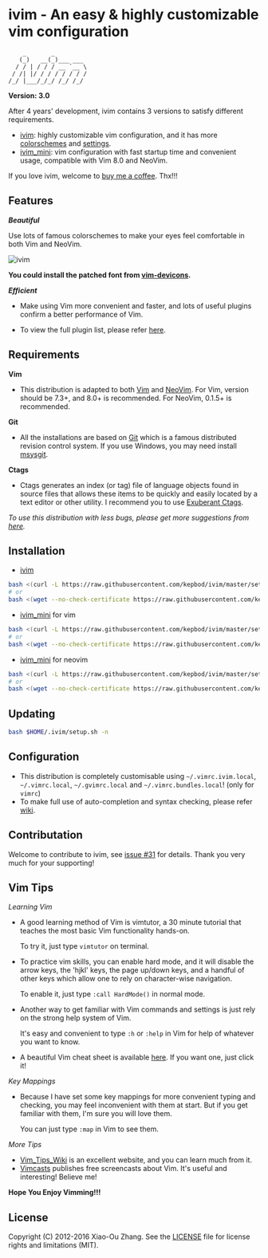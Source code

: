# ivim - An easy & highly customizable vim configuration 

```
    _       _          
   (_)   __(_)___ ___  
  / / | / / / __ `__ \ 
 / /| |/ / / / / / / / 
/_/ |___/_/_/ /_/ /_/  
```

**Version: 3.0**

After 4 years' development, ivim contains 3 versions to satisfy different requirements.

* [ivim](https://github.com/kepbod/ivim/blob/master/vimrc): highly customizable vim configuration, and it has more [colorschemes](https://github.com/kepbod/ivim/wiki/Colorscheme) and [settings](https://github.com/kepbod/ivim/wiki/Customization).
* [ivim_mini](https://github.com/kepbod/ivim/blob/master/vimrc_mini): vim configuration with fast startup time and convenient usage, compatible with Vim 8.0 and NeoVim.

If you love ivim, welcome to [buy me a coffee](https://www.paypal.me/kepbod). Thx!!!

## Features

***Beautiful***

Use lots of famous colorschemes to make your eyes feel comfortable in both Vim and NeoVim.

![ivim](https://raw.githubusercontent.com/kepbod/ivim/master/snapshot/ivim.jpeg)

**You could install the patched font from [vim-devicons](https://github.com/ryanoasis/vim-devicons).**

***Efficient***

 * Make using Vim more convenient and faster, and lots of useful plugins confirm a better performance of Vim.

 * To view the full plugin list, please refer [here](https://github.com/kepbod/ivim/blob/master/vimrc#L133).

## Requirements

**Vim**

 * This distribution is adapted to both [Vim](http://www.vim.org/download.php) and [NeoVim](https://neovim.io). For Vim, version should be 7.3+, and 8.0+ is recommended. For NeoVim, 0.1.5+ is recommended.

**Git**

 * All the installations are based on [Git](http://git-scm.com/) which is a famous distributed revision control system. If you use Windows, you may need install [msysgit](http://msysgit.github.com//).

**Ctags**

 * Ctags generates an index (or tag) file of language objects found in source files that allows these items to be quickly and easily located by a text editor or other utility. I recommend you to use [Exuberant Ctags](http://ctags.sourceforge.net/).

*To use this distribution with less bugs, please get more suggestions from [here](https://github.com/kepbod/ivim/wiki/Tips-for-ivim).*

## Installation

* [ivim](https://github.com/kepbod/ivim/blob/master/vimrc)

```bash
bash <(curl -L https://raw.githubusercontent.com/kepbod/ivim/master/setup.sh) -i
# or
bash <(wget --no-check-certificate https://raw.githubusercontent.com/kepbod/ivim/master/setup.sh -O -) -i
```

* [ivim_mini](https://github.com/kepbod/ivim/blob/master/vimrc_mini) for vim

```bash
bash <(curl -L https://raw.githubusercontent.com/kepbod/ivim/master/setup.sh) -m
# or
bash <(wget --no-check-certificate https://raw.githubusercontent.com/kepbod/ivim/master/setup.sh -O -) -m
```

* [ivim_mini](https://github.com/kepbod/ivim/blob/master/vimrc_mini) for neovim

```bash
bash <(curl -L https://raw.githubusercontent.com/kepbod/ivim/master/setup.sh) -u
# or
bash <(wget --no-check-certificate https://raw.githubusercontent.com/kepbod/ivim/master/setup.sh -O -) -u
```

## Updating

```bash
bash $HOME/.ivim/setup.sh -n
```

## Configuration

* This distribution is completely customisable using `~/.vimrc.ivim.local`, `~/.vimrc.local`, `~/.gvimrc.local` and `~/.vimrc.bundles.local`! (only for `vimrc`)
* To make full use of auto-completion and syntax checking, please refer [wiki](https://github.com/kepbod/ivim/wiki/Auto-completion-and-syntax-checking).


## Contributation

Welcome to contribute to ivim, see [issue #31](https://github.com/kepbod/ivim/issues/31) for details. Thank you very much for your supporting!

## Vim Tips

*Learning Vim*

* A good learning method of Vim is vimtutor, a 30 minute tutorial that teaches the most basic Vim functionality hands-on.

    To try it, just type `vimtutor` on terminal.

* To practice vim skills, you can enable hard mode, and it will disable the arrow keys, the 'hjkl' keys, the page up/down keys, and a handful of other keys which allow one to rely on character-wise navigation.

    To enable it, just type `:call HardMode()` in normal mode.

* Another way to get familiar with Vim commands and settings is just rely on the strong help system of Vim.

    It's easy and convenient to type `:h` or `:help` in Vim for help of whatever you want to know.

* A beautiful Vim cheat sheet is available [here](http://michael.peopleofhonoronly.com/vim/). If you want one, just click it!

*Key Mappings*

* Because I have set some key mappings for more convenient typing and checking, you may feel inconvenient with them at start. But if you get familiar with them, I'm sure you will love them.

    You can just type `:map` in Vim to see them.

*More Tips*

* [Vim_Tips_Wiki](http://vim.wikia.com/wiki/Vim_Tips_Wiki) is an excellent website, and you can learn much from it.
* [Vimcasts](http://vimcasts.org) publishes free screencasts about Vim. It's useful and interesting! Believe me!

**Hope You Enjoy Vimming!!!**

## License

Copyright (C) 2012-2016 Xiao-Ou Zhang. See the [LICENSE](https://github.com/kepbod/ivim/blob/master/LICENSE.txt) file for license rights and limitations (MIT).
